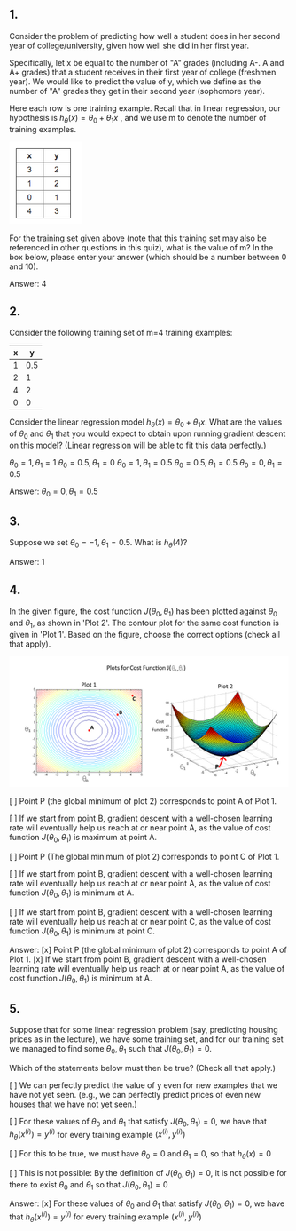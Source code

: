 ## 1.
Consider the problem of predicting how well a student does in her second year of college/university, given how well she did in her first year.

Specifically, let x be equal to the number of "A" grades (including A-. A and A+ grades) that a student receives in their first year of college (freshmen year). We would like to predict the value of y, which we define as the number of "A" grades they get in their second year (sophomore year).

Here each row is one training example. Recall that in linear regression, our hypothesis is $h_\theta(x) = \theta_0 + \theta_1 x$ , and we use m to denote the number of training examples.

![](quizIIq1v2.png)

For the training set given above (note that this training set may also be referenced in other questions in this quiz), what is the value of m? In the box below, please enter your answer (which should be a number between 0 and 10).

Answer:
4

## 2.
Consider the following training set of m=4 training examples:

| x   | y   |
| --- | --- |
| 1   | 0.5 |
| 2   | 1   |
| 4   | 2   |
| 0   | 0   |

Consider the linear regression model $h_\theta(x) = \theta_0 + \theta_1 x$. What are the values of $\theta_0$ and $\theta_1$ that you would expect to obtain upon running gradient descent on this model? (Linear regression will be able to fit this data perfectly.)

$\theta_0 = 1,   \theta_1 = 1$
$\theta_0 = 0.5, \theta_1 = 0$
$\theta_0 = 1,   \theta_1 = 0.5$
$\theta_0 = 0.5, \theta_1 = 0.5$
$\theta_0 = 0,   \theta_1 = 0.5$

Answer:
$\theta_0 = 0,   \theta_1 = 0.5$


## 3.
Suppose we set $\theta_0 = -1, \theta_1 = 0.5$. What is $h_{\theta}(4)$?

Answer:
1


## 4.
In the given figure, the cost function $J(\theta_0,\theta_1)$ has been plotted against $\theta_0$ and $\theta_1$, as shown in 'Plot 2'. The contour plot for the same cost function is given in 'Plot 1'. Based on the figure, choose the correct options (check all that apply).

![](4.2-quiz-1.png)

[ ] Point P (the global minimum of plot 2) corresponds to point A of Plot 1.

[ ] If we start from point B, gradient descent with a well-chosen learning rate will eventually help us reach at or near point A, as the value of cost function $J(\theta_0,\theta_1)$ is maximum at point A.

[ ] Point P (The global minimum of plot 2) corresponds to point C of Plot 1.

[ ] If we start from point B, gradient descent with a well-chosen learning rate will eventually help us reach at or near point A, as the value of cost function $J(\theta_0,\theta_1)$ is minimum at A.

[ ] If we start from point B, gradient descent with a well-chosen learning rate will eventually help us reach at or near point C, as the value of cost function $J(\theta_0,\theta_1)$ is minimum at point C.


Answer:
[x] Point P (the global minimum of plot 2) corresponds to point A of Plot 1.
[x] If we start from point B, gradient descent with a well-chosen learning rate will eventually help us reach at or near point A, as the value of cost function $J(\theta_0,\theta_1)$ is minimum at A.


## 5.
Suppose that for some linear regression problem (say, predicting housing prices as in the lecture), we have some training set, and for our training set we managed to find some $\theta_0, \theta_1$ such that $J(\theta_0, \theta_1)=0$.

Which of the statements below must then be true? (Check all that apply.)

[ ] We can perfectly predict the value of y even for new examples that we have not yet seen.
(e.g., we can perfectly predict prices of even new houses that we have not yet seen.)

[ ] For these values of $\theta_0$ and $\theta_1$ that satisfy $J(\theta_0, \theta_1)=0$, we have that $h_\theta(x^{(i)}) = y^{(i)}$ for every training example $(x^{(i)}, y^{(i)})$

[ ] For this to be true, we must have $\theta_0=0$ and $\theta_1=0$, so that $h_\theta(x) = 0$

[ ] This is not possible: By the definition of $J(\theta_0, \theta_1)=0$, it is not possible for there to exist $\theta_0$ and $\theta_1$ so that $J(\theta_0, \theta_1)=0$

Answer:
[x] For these values of $\theta_0$ and $\theta_1$ that satisfy $J(\theta_0, \theta_1)=0$, we have that $h_\theta(x^{(i)}) = y^{(i)}$ for every training example $(x^{(i)}, y^{(i)})$